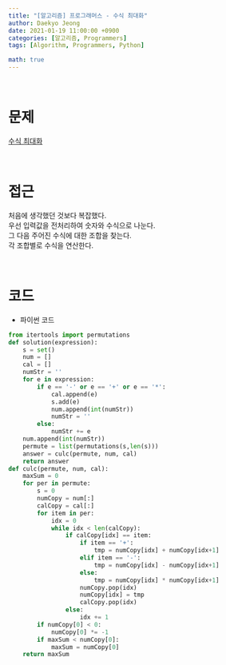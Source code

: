 ```yaml
---
title: "[알고리즘] 프로그래머스 - 수식 최대화"
author: Daekyo Jeong
date: 2021-01-19 11:00:00 +0900
categories: [알고리즘, Programmers]
tags: [Algorithm, Programmers, Python]

math: true
---
```


<br/>

# **문제**


[수식 최대화](https://programmers.co.kr/learn/courses/30/lessons/67257)

<br/>

# **접근**  

처음에 생각했던 것보다 복잡했다.  
우선 입력값을 전처리하여 숫자와 수식으로 나눈다.  
그 다음 주어진 수식에 대한 조합을 찾는다.  
각 조합별로 수식을 연산한다.  


<br/>

# **코드**


- 파이썬 코드   

```py
from itertools import permutations
def solution(expression):
    s = set()
    num = []
    cal = []
    numStr = ''
    for e in expression:
        if e == '-' or e == '+' or e == '*':
            cal.append(e)
            s.add(e)
            num.append(int(numStr))
            numStr = ''
        else:
            numStr += e
    num.append(int(numStr))
    permute = list(permutations(s,len(s)))
    answer = culc(permute, num, cal)
    return answer
def culc(permute, num, cal):
    maxSum = 0
    for per in permute:
        s = 0
        numCopy = num[:]
        calCopy = cal[:]
        for item in per:
            idx = 0
            while idx < len(calCopy):
                if calCopy[idx] == item:
                    if item == '+':
                        tmp = numCopy[idx] + numCopy[idx+1]
                    elif item == '-':
                        tmp = numCopy[idx] - numCopy[idx+1]
                    else:
                        tmp = numCopy[idx] * numCopy[idx+1]
                    numCopy.pop(idx)
                    numCopy[idx] = tmp
                    calCopy.pop(idx)
                else:
                    idx += 1
        if numCopy[0] < 0:
            numCopy[0] *= -1
        if maxSum < numCopy[0]:
            maxSum = numCopy[0]
    return maxSum
```


<br/>
